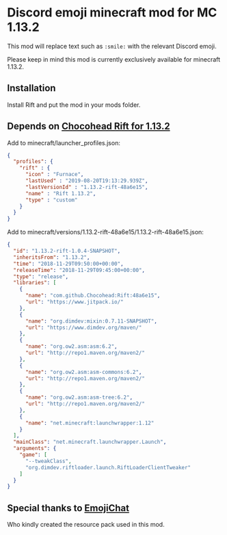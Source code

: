 # Discord emoji minecraft mod for MC 1.13.2
This mod will replace text such as `:smile:` with the relevant Discord emoji.

Please keep in mind this mod is currently exclusively available for minecraft 1.13.2.

## Installation
Install Rift and put the mod in your mods folder.

## Depends on [Chocohead Rift for 1.13.2](https://github.com/Chocohead/Rift)
Add to minecraft/launcher_profiles.json:
```json
{
  "profiles": {
    "rift" : {
      "icon" : "Furnace",
      "lastUsed" : "2019-08-20T19:13:29.939Z",
      "lastVersionId" : "1.13.2-rift-48a6e15",
      "name" : "Rift 1.13.2",
      "type" : "custom"
    }
  }
}
```

Add to minecraft/versions/1.13.2-rift-48a6e15/1.13.2-rift-48a6e15.json:
```json
{
  "id": "1.13.2-rift-1.0.4-SNAPSHOT",
  "inheritsFrom": "1.13.2",
  "time": "2018-11-29T09:50:00+00:00",
  "releaseTime": "2018-11-29T09:45:00+00:00",
  "type": "release",
  "libraries": [
    {
      "name": "com.github.Chocohead:Rift:48a6e15",
      "url": "https://www.jitpack.io/"
    },
    {
      "name": "org.dimdev:mixin:0.7.11-SNAPSHOT",
      "url": "https://www.dimdev.org/maven/"
    },
    {
      "name": "org.ow2.asm:asm:6.2",
      "url": "http://repo1.maven.org/maven2/"
    },
    {
      "name": "org.ow2.asm:asm-commons:6.2",
      "url": "http://repo1.maven.org/maven2/"
    },
    {
      "name": "org.ow2.asm:asm-tree:6.2",
      "url": "http://repo1.maven.org/maven2/"
    },
    {
      "name": "net.minecraft:launchwrapper:1.12"
    }
  ],
  "mainClass": "net.minecraft.launchwrapper.Launch",
  "arguments": {
    "game": [
      "--tweakClass",
      "org.dimdev.riftloader.launch.RiftLoaderClientTweaker"
    ]
  }
}
```

## Special thanks to [EmojiChat](https://github.com/RadBuilder/EmojiChat)
Who kindly created the resource pack used in this mod.
